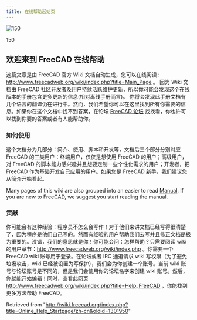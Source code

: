 ```yaml
---
title: 在线帮助起始页
---
```

![150](/images/Crystal_Clear_app_tutorials.png)

150

## 欢迎来到 FreeCAD 在线帮助

这篇文章是由 FreeCAD 官方 Wiki 文档自动生成，您可以在线阅读 : <http://www.freecadweb.org/wiki/index.php?title=Main_Page> 。
因为 Wiki 文档由 FreeCAD 社区开发者及用户持续活跃维护更新，所以你可能会发现这个在线版本的手册包含更多更新的信息(相对离线手册而言)。
你将会发现此手册文档有几个语言的翻译仍在进行中。然而，我们希望你可以在这里找到所有你需要的信息。如果你在这个文档中找不到答案，在论坛
[FreeCAD 论坛](http://forum.freecadweb.org/index.php) 找找看，你也许可以找到你要的答案或者有人能帮助你。

### 如何使用

这个文档分为几部分：简介、使用、脚本和开发等，文档后三个部分分别对应 FreeCAD 的三类用户：终端用户，仅仅是想使用 FreeCAD 的用户；高级用户，对 FreeCAD 的脚本能力感兴趣并且想要定制一些个性化需求的用户；开发者，把 FreeCAD 作为基础开发自己应用的用户。如果您是 FreeCAD 新手，我们建议您从简介开始看起。

Many pages of this wiki are also grouped into an easier to read [Manual](/Manual "Manual"). If you are new to FreeCAD, we suggest you start reading the manual.

### 贡献

你可能会有这种经验：程序员不怎么会写作！对于他们来讲文档已经写得很清楚了，因为程序是他们自己写的。然而有经验的用户帮助我们去写并且修正文档是极为重要的。没错，我们的意思就是你！你可能会问：怎样帮助？只需要阅读 wiki 的用户章节：<http://www.freecadweb.org/wiki/index.php> 。你需要一个 FreeCAD wiki 账号用于登录。在论坛或者 IRC 通道请求 wiki 写权限（为了避免垃圾攻击，wiki 已经被设置为写保护），我们会为你创建一个账号。当前 wiki 账号与论坛账号是不同的，但是我们会使用你的论坛名字来创建 wiki 账号。然后，你就能开始编辑！同时，查看此网页 <http://www.freecadweb.org/wiki/index.php?title=Help_FreeCAD> ，你能找到更多方法帮助 FreeCAD。

Retrieved from "<http://wiki.freecad.org/index.php?title=Online_Help_Startpage/zh-cn&oldid=1301950>"